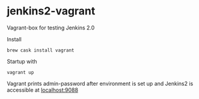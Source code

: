 # jenkins2-vagrant
Vagrant-box for testing Jenkins 2.0

Install

    brew cask install vagrant

Startup with

    vagrant up

Vagrant prints admin-password after environment is set up and Jenkins2 is accessible at [localhost:9088](http://localhost:9088/)
